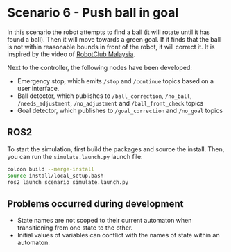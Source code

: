 # Scenario 6 - Push ball in goal
In this scenario the robot attempts to find a ball (it will rotate until it has found a ball). Then it will move towards
a green goal. If it finds that the ball is not within reasonable bounds in front of the robot, it will correct it. It is 
inspired by the video of [RobotClub Malaysia](
https://www.youtube.com/watch?v=nCL6YlAlYm4&t=2s).

Next to the controller, the following nodes have been developed:

* Emergency stop, which emits `/stop` and `/continue` topics based on a user interface.
* Ball detector, which publishes to `/ball_correction`, `/no_ball`, `/needs_adjustment`, `/no_adjustment` and `/ball_front_check` topics
* Goal detector, which publishes to `/goal_correction` and `/no_goal` topics

## ROS2
To start the simulation, first build the packages and source the install. Then, you can run the `simulate.launch.py` launch file:
```bash
colcon build --merge-install
source install/local_setup.bash
ros2 launch scenario simulate.launch.py
```

## Problems occurred during development
* State names are not scoped to their current automaton when transitioning from one state to the other.
* Initial values of variables can conflict with the names of state within an automaton.
